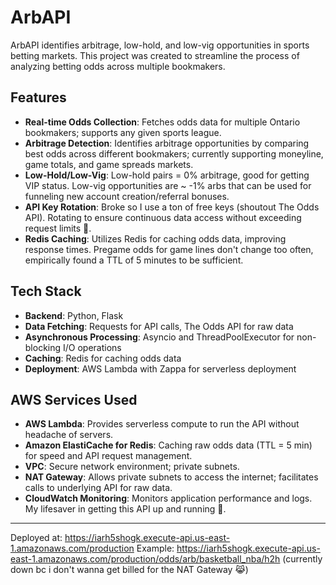 # ArbAPI

ArbAPI identifies arbitrage, low-hold, and low-vig opportunities in sports betting markets. This project was created to streamline the process of analyzing betting odds across multiple bookmakers.

## Features

- **Real-time Odds Collection**: Fetches odds data for multiple Ontario bookmakers; supports any given sports league.
- **Arbitrage Detection**: Identifies arbitrage opportunities by comparing best odds across different bookmakers; currently supporting moneyline, game totals, and game spreads markets.
- **Low-Hold/Low-Vig**: Low-hold pairs = 0% arbitrage, good for getting VIP status. Low-vig opportunities are ~ -1% arbs that can be used for funneling new account creation/referral bonuses.
- **API Key Rotation**: Broke so I use a ton of free keys (shoutout The Odds API). Rotating to ensure continuous data access without exceeding request limits 🤫.
- **Redis Caching**: Utilizes Redis for caching odds data, improving response times. Pregame odds for game lines don't change too often, empirically found a TTL of 5 minutes to be sufficient.

## Tech Stack

- **Backend**: Python, Flask
- **Data Fetching**: Requests for API calls, The Odds API for raw data
- **Asynchronous Processing**: Asyncio and ThreadPoolExecutor for non-blocking I/O operations
- **Caching**: Redis for caching odds data
- **Deployment**: AWS Lambda with Zappa for serverless deployment

## AWS Services Used

- **AWS Lambda**: Provides serverless compute to run the API without headache of servers.
- **Amazon ElastiCache for Redis**: Caching raw odds data (TTL = 5 min) for speed and API request management.
- **VPC**: Secure network environment; private subnets.
- **NAT Gateway**: Allows private subnets to access the internet; facilitates calls to underlying API for raw data.
- **CloudWatch Monitoring**: Monitors application performance and logs. My lifesaver in getting this API up and running 🙏.

-----------------------------------------------

Deployed at: https://iarh5shogk.execute-api.us-east-1.amazonaws.com/production
Example: https://iarh5shogk.execute-api.us-east-1.amazonaws.com/production/odds/arb/basketball_nba/h2h
(currently down bc i don't wanna get billed for the NAT Gateway 😹)